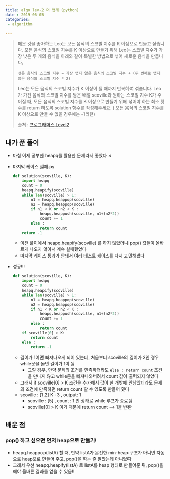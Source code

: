 ```yaml
---
title: algo lev-2 더 맵게 (python)
date : 2019-06-05
categories:
 - algorithm

---
```




> 매운 것을 좋아하는 Leo는 모든 음식의 스코빌 지수를 K 이상으로 만들고 싶습니다. 모든 음식의 스코빌 지수를 K 이상으로 만들기 위해 Leo는 스코빌 지수가 가장 낮은 두 개의 음식을 아래와 같이 특별한 방법으로 섞어 새로운 음식을 만듭니다.
>
> ```
> 섞은 음식의 스코빌 지수 = 가장 맵지 않은 음식의 스코빌 지수 + (두 번째로 맵지 않은 음식의 스코빌 지수 * 2)
> ```
>
> Leo는 모든 음식의 스코빌 지수가 K 이상이 될 때까지 반복하여 섞습니다.
> Leo가 가진 음식의 스코빌 지수를 담은 배열 scoville과 원하는 스코빌 지수 K가 주어질 때, 모든 음식의 스코빌 지수를 K 이상으로 만들기 위해 섞어야 하는 최소 횟수를 return 하도록 solution 함수를 작성해주세요. ( 모든 음식의 스코빌 지수를 K 이상으로 만들 수 없을 경우에는 -1리턴)
>
> 
>
> 출처 : [프로그래머스 Level2](https://programmers.co.kr/learn/challenges?tab=all_challenges)





## 내가 푼 풀이



- 마침 어제 공부한 heapq를 활용한 문제라서 좋았다 ♬

- 마지막 케이스 실패.py

  ```python
  def solution(scoville, K):
      import heapq
      count = 0
      heapq.heapify(scoville)
      while len(scoville) > 1:
          n1 = heapq.heappop(scoville)
          n2 = heapq.heappop(scoville)
          if n1 < K or n2 < K :
              heapq.heappush(scoville, n1+(n2*2))
              count += 1
          else :
              return count
      return -1
  ```

  - 이전 풀이에서 heapq.heapify(scoville) 를 하지 않았더니 pop() 값들이 올바르게 나오지 않아서 계속 실패했었다
  - 마지막 케이스 통과가 안돼서 여러 테스트 케이스를 다시 고민해봤다

  

- 성공!!!

  ```python
  def solution(scoville, K):
      import heapq
      count = 0
      heapq.heapify(scoville)
      while len(scoville) > 1:
          n1 = heapq.heappop(scoville)
          n2 = heapq.heappop(scoville)
          if n1 < K or n2 < K :
              heapq.heappush(scoville, n1+(n2*2))
              count += 1
          else :
              return count
      if scoville[0] > K:
          return count
      else :
          return -1
  ```

  - 길이가 1이면 빠져나오게 되어 있는데, 처음부터 scoville의 길이가 2인 경우 while문을 돌면 길이가 1이 됨
    - 그럴 경우, 만약 문제의 조건를 만족하더라도 `else : return count` 조건을 만나지 않고 while문을 빠져나와버려서 count 값이 출력되지 않았다
  - 그래서 if scoville[0] > K 조건을 추가해서 값이 한 개밖에 안남았더라도 문제의 조건에 만족하면 return count 할 수 있도록 만들어 줬다
  - scoville : [1,2]  K : 3 , output: 1
    - scoville : [5] , count : 1 인 상태로 while 루프가 종료됨
    - scoville[0] > K 이기 때문에 return count --> 1을 반환





## 배운 점

### pop() 하고 싶으면 먼저 heap으로 만들기!

- heapq.heappop(listA) 할 때, 만약 listA가 온전한 min-heap 구조가 아니면 자동으로 heap으로 만들어 주고, pop()을 하는 줄 알았는데 아니었다
- 그래서 우선 heapq.heapify(listA) 로 listA를 heap 형태로 만들어준 뒤, pop()을 해야 올바른 결과를 얻을 수 있음!!